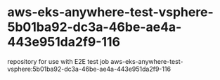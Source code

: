 # aws-eks-anywhere-test-vsphere-5b01ba92-dc3a-46be-ae4a-443e951da2f9-116
repository for use with E2E test job aws-eks-anywhere-test-vsphere:5b01ba92-dc3a-46be-ae4a-443e951da2f9-116
